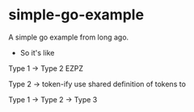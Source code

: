 # simple-go-example
A simple go example from long ago.


- So it's like 

Type 1 -> Type 2 EZPZ

Type 2 -> token-ify 
use shared definition of tokens to 

Type 1 -> Type 2 -> Type 3